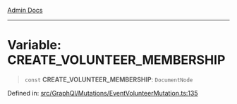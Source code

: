 [Admin Docs](/)

***

# Variable: CREATE\_VOLUNTEER\_MEMBERSHIP

> `const` **CREATE\_VOLUNTEER\_MEMBERSHIP**: `DocumentNode`

Defined in: [src/GraphQl/Mutations/EventVolunteerMutation.ts:135](https://github.com/PalisadoesFoundation/talawa-admin/blob/main/src/GraphQl/Mutations/EventVolunteerMutation.ts#L135)
